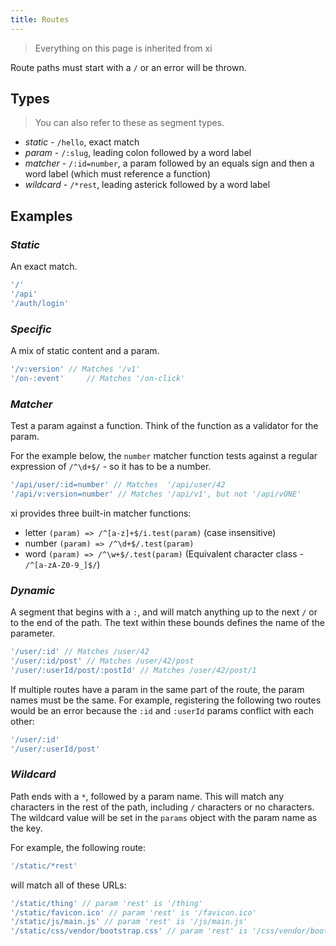 ```yaml
---
title: Routes
---
```


> Everything on this page is inherited from xi

Route paths must start with a `/` or an error will be thrown.

## Types

> You can also refer to these as segment types.

- *static* - `/hello`, exact match
- *param* - `/:slug`, leading colon followed by a word label
- *matcher* - `/:id=number`, a param followed by an equals sign and then a word label (which must reference a function)
- *wildcard* - `/*rest`, leading asterick followed by a word label

## Examples

### *Static*
An exact match.

```js
'/'
'/api'
'/auth/login'
```

### *Specific*
A mix of static content and a param.

```js
'/v:version' // Matches '/v1'
'/on-:event'     // Matches '/on-click'
```

### *Matcher*
Test a param against a function. Think of the function as a validator for the param.

For the example below, the `number` matcher function tests against a regular expression of `/^\d+$/` - so it has to be a number.

```js
'/api/user/:id=number' // Matches  '/api/user/42
'/api/v:version=number' // Matches '/api/v1', but not '/api/vONE'
```

xi provides three built-in matcher functions:

- letter `(param) => /^[a-z]+$/i.test(param)` (case insensitive)
- number `(param) => /^\d+$/.test(param)`
- word `(param) => /^\w+$/.test(param)` (Equivalent character class - `/^[a-zA-Z0-9_]$/`)

### *Dynamic*
A segment that begins with a `:`, and will match anything up to the next `/` or to the end of the path. The text within these bounds defines the name of the parameter.

```js
'/user/:id' // Matches /user/42
'/user/:id/post' // Matches /user/42/post
'/user/:userId/post/:postId' // Matches /user/42/post/1
```

If multiple routes have a param in the same part of the route, the
param names must be the same. For example, registering the following two
routes would be an error because the `:id` and `:userId` params conflict
with each other:

```js
'/user/:id'
'/user/:userId/post'
```

### *Wildcard*
Path ends with a `*`, followed by a param name. This will match any characters in the rest of the path, including `/` characters or no characters. The wildcard value will be set in the `params` object with the param name as the key.

For example, the following route:

```js
'/static/*rest'
```

will match all of these URLs:

```js
'/static/thing' // param 'rest' is '/thing'
'/static/favicon.ico' // param 'rest' is '/favicon.ico'
'/static/js/main.js' // param 'rest' is '/js/main.js'
'/static/css/vendor/bootstrap.css' // param 'rest' is '/css/vendor/bootstrap.css'
```
